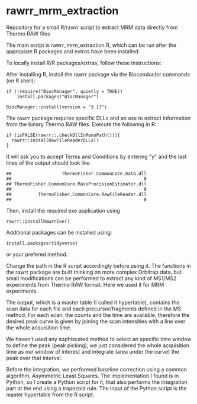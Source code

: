 # rawrr_mrm_extraction
Repository for a small R/rawrr script to extract MRM data directly from Thermo RAW files

The main script is rawrr_mrm_extraction.R, which can be run after the appropiate R packages and extras have been installed.

To locally install R/R packages/extras, follow these instructions:

After installing R, install the rawrr package via the Bioconductor commands (on R shell):
```
if (!require("BiocManager", quietly = TRUE))
    install.packages("BiocManager")
    
BiocManager::install(version = "3.17")
```

The rawrr package requires specific DLLs and an exe to extract information from the binary Thermo RAW files. Execute the following in R:

```
if (isFALSE(rawrr::.checkDllInMonoPath())){
  rawrr::installRawFileReaderDLLs()
}
```
It will ask you to accept Terms and Conditions by entering "y" and the last lines of the output should look like

```
##                   ThermoFisher.CommonCore.Data.dll 
##                                                  0 
## ThermoFisher.CommonCore.MassPrecisionEstimator.dll 
##                                                  0 
##          ThermoFisher.CommonCore.RawFileReader.dll 
##                                                  0
```
Then, install the required exe application using 
```
rawrr::installRawrrExe()
```
Additional packages can be installed using:
```
install.packages(tidyverse)
```
or your prefered method.


Change the path in the R script accordingly before using it. The functions in the rawrr package are built thinking on more complex Orbitrap data, but small modifications can be performed to extract any kind of MS1/MS2 experiments from Thermo RAW format. Here we used it for MRM experiments. 

The output, which is a master table (I called it hypertable), contains the scan data for each file and each precursor/fragments defined in the MS method. For each scan, the counts and the time are available, therefore the desired peak curve is given by joining the scan intensities with a line over the whole acquisition time.

We haven't used any sophiscated method to select an specific time window to define the peak (peak picking), we just considered the whole acquisition time as our window of interest and integrate (area under the curve) the peak over that interval.

Before the integration, we performed baseline correction using a common algorithm, Asymmetric Least Squares. The implementation I found is in Python, so I create a Python script for it, that also performs the integration part at the end using a trapezoid rule. The input of the Python script is the master hypertable from the R script.
